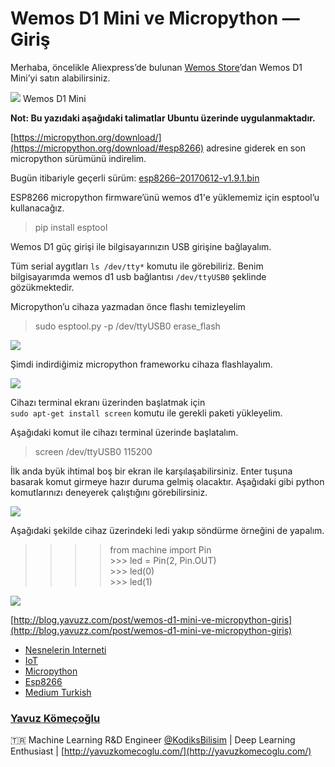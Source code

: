 # Wemos D1 Mini ve Micropython — Giriş

Merhaba, öncelikle Aliexpress’de bulunan [Wemos
Store](https://wemoscc.tr.aliexpress.com/store/1331105)’dan Wemos D1 Mini’yi
satın alabilirsiniz.

![](https://cdn-images-1.medium.com/max/800/1*jKTLutJTI4k2K7i1_IjfFw.png)
<span class="figcaption_hack">Wemos D1 Mini</span>

**Not: Bu yazıdaki aşağıdaki talimatlar Ubuntu üzerinde uygulanmaktadır.**

[https://micropython.org/download/](https://micropython.org/download/#esp8266)
adresine giderek en son micropython sürümünü indirelim.

Bugün itibariyle geçerli sürüm:
[esp8266–20170612-v1.9.1.bin](http://micropython.org/resources/firmware/esp8266-20170612-v1.9.1.bin)

ESP8266 micropython firmware’ünü wemos d1'e yüklememiz için esptool’u
kullanacağız.

> pip install esptool

Wemos D1 güç girişi ile bilgisayarınızın USB girişine bağlayalım.

Tüm serial aygıtları `ls /dev/tty*` komutu ile görebiliriz. Benim bilgisayarımda
wemos d1 usb bağlantısı `/dev/ttyUSB0` şeklinde gözükmektedir.

Micropython’u cihaza yazmadan önce flashı temizleyelim

> sudo esptool.py -p /dev/ttyUSB0 erase_flash

![](https://cdn-images-1.medium.com/max/800/1*RFAZ9omyyV9Wcpnv9p_uJw.png)

Şimdi indirdiğimiz micropython frameworku cihaza flashlayalım.

![](https://cdn-images-1.medium.com/max/1200/1*LCtCfieN7FNlDsn_s9I-0w.png)

Cihazı terminal ekranı üzerinden başlatmak için <br> `sudo apt-get install
screen` komutu ile gerekli paketi yükleyelim.

Aşağıdaki komut ile cihazı terminal üzerinde başlatalım.

> screen /dev/ttyUSB0 115200

İlk anda byük ihtimal boş bir ekran ile karşılaşabilirsiniz. Enter tuşuna
basarak komut girmeye hazır duruma gelmiş olacaktır. Aşağıdaki gibi python
komutlarınızı deneyerek çalıştığını görebilirsiniz.

![](https://cdn-images-1.medium.com/max/800/1*LyVRCn-Npe9-vHXVAD-jgg.png)

Aşağıdaki şekilde cihaz üzerindeki ledi yakıp söndürme örneğini de yapalım.

> >>> from machine import Pin<br> >>> led = Pin(2, Pin.OUT)<br> >>> led(0)<br> >>>
> led(1)

![](https://cdn-images-1.medium.com/max/800/1*qeHEniQKPjeLJOefNIS2rw.png)

[http://blog.yavuzz.com/post/wemos-d1-mini-ve-micropython-giris](http://blog.yavuzz.com/post/wemos-d1-mini-ve-micropython-giris)

* [Nesnelerin Interneti](https://medium.com/tag/nesnelerin-interneti?source=post)
* [IoT](https://medium.com/tag/iot?source=post)
* [Micropython](https://medium.com/tag/micropython?source=post)
* [Esp8266](https://medium.com/tag/esp8266?source=post)
* [Medium Turkish](https://medium.com/tag/medium-turkish?source=post)

### [Yavuz Kömeçoğlu](https://medium.com/@komecoglu.yavuz)

🇹🇷 Machine Learning R&D Engineer
[@KodiksBilisim](http://twitter.com/KodiksBilisim) | Deep Learning Enthusiast |
[http://yavuzkomecoglu.com/](http://yavuzkomecoglu.com/)

